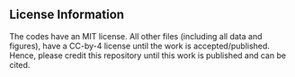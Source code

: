 <h2>License Information</h2>
The codes have an MIT license. 
All other files (including all data and figures), have a CC-by-4 license until the work is accepted/published. Hence, please credit this repository until this work is published and can be cited.
